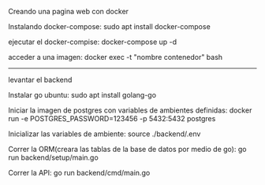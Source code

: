 Creando una pagina web con docker

Instalando docker-compose:
sudo apt install docker-compose

ejecutar el docker-compise: 
docker-compose up -d

acceder a una imagen:
docker exec -t "nombre contenedor" bash

-------------------------------------------------------------------
levantar el backend

Instalar go ubuntu:
sudo apt  install golang-go 

Iniciar la imagen de postgres con variables de ambientes definidas:
docker run -e POSTGRES_PASSWORD=123456 -p 5432:5432 postgres

Inicializar las variables de ambiente:
source ./backend/.env

Correr la ORM(creara las tablas de la base de datos por medio de go):
go run  backend/setup/main.go

Correr la API:
go run backend/cmd/main.go





